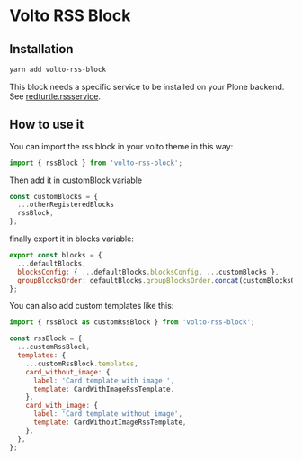 # Volto RSS Block

## Installation

```bash
yarn add volto-rss-block
```

This block needs a specific service to be installed on your Plone backend.
See [redturtle.rssservice](https://github.com/RedTurtle/redturtle.rssservice).

## How to use it

You can import the rss block in your volto theme in this way:

```javascript
import { rssBlock } from 'volto-rss-block';
```

Then add it in customBlock variable

```javascript
const customBlocks = {
  ...otherRegisteredBlocks
  rssBlock,
};
```

finally export it in blocks variable:

```javascript
export const blocks = {
  ...defaultBlocks,
  blocksConfig: { ...defaultBlocks.blocksConfig, ...customBlocks },
  groupBlocksOrder: defaultBlocks.groupBlocksOrder.concat(customBlocksOrder),
};
```

You can also add custom templates like this:

```javascript
import { rssBlock as customRssBlock } from 'volto-rss-block';

const rssBlock = {
  ...customRssBlock,
  templates: {
    ...customRssBlock.templates,
    card_without_image: {
      label: 'Card template with image ',
      template: CardWithImageRssTemplate,
    },
    card_with_image: {
      label: 'Card template without image',
      template: CardWithoutImageRssTemplate,
    },
  },
};
```
